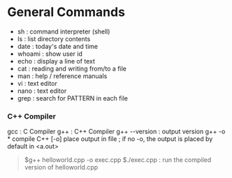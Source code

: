 # General Commands

- sh  : command interpreter (shell)
- ls  : list directory contents
- date : today's date and time
- whoami : show user id
- echo : display a line of text
- cat : reading and writing from/to a file
- man : help / reference manuals
- vi : text editor
- nano : text editor
- grep : search for PATTERN in each file

### C++ Compiler
gcc : C Compiler
g++ : C++ Compiler
g++ --version : output version
g++ <filename> -o <execname> 
        * compile C++ <filename> [-o] place output in file <execname> ; if no -o, the output is placed by default in <a.out>
> $g++ helloworld.cpp -o exec.cpp 
> $./exec.cpp : run the compiled version of helloworld.cpp
